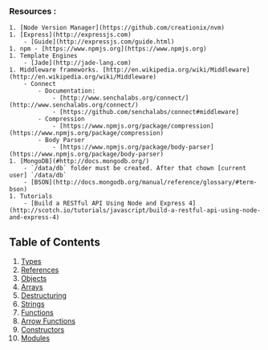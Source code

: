 ### Resources :

	1. [Node Version Manager](https://github.com/creationix/nvm)
	1. [Express](http://expressjs.com)
		- [Guide](http://expressjs.com/guide.html)
	1. npm - [https://www.npmjs.org](https://www.npmjs.org)
	1. Template Engines
		- [Jade](http://jade-lang.com)
	1. Middleware frameworks. [http://en.wikipedia.org/wiki/Middleware](http://en.wikipedia.org/wiki/Middleware)
		- Connect
			- Documentation: 
				- [http://www.senchalabs.org/connect/](http://www.senchalabs.org/connect/)
				- [https://github.com/senchalabs/connect#middleware]
			- Compression
				- [https://www.npmjs.org/package/compression](https://www.npmjs.org/package/compression)
			- Body Parser
				- [https://www.npmjs.org/package/body-parser](https://www.npmjs.org/package/body-parser)
	1. [MongoDB](#http://docs.mongodb.org/)
		- `/data/db` folder must be created. After that chown [current user] `/data/db`
		- [BSON](http://docs.mongodb.org/manual/reference/glossary/#term-bson)
	1. Tutorials
		- [Build a RESTful API Using Node and Express 4](http://scotch.io/tutorials/javascript/build-a-restful-api-using-node-and-express-4)

## Table of Contents

  1. [Types](#types)
  1. [References](#references)
  1. [Objects](#objects)
  1. [Arrays](#arrays)
  1. [Destructuring](#destructuring)
  1. [Strings](#strings)
  1. [Functions](#functions)
  1. [Arrow Functions](#arrow-functions)
  1. [Constructors](#constructors)
  1. [Modules](#modules)
